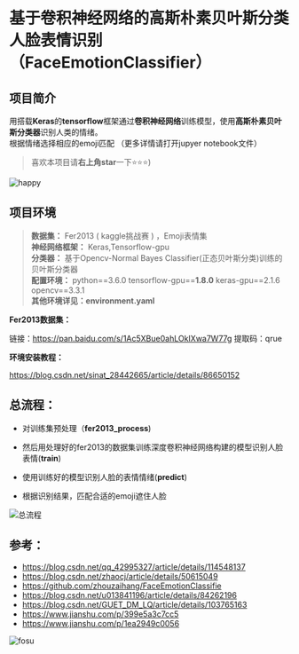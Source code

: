 # 基于卷积神经网络的高斯朴素贝叶斯分类人脸表情识别（FaceEmotionClassifier）
## 项目简介

用搭载**Keras**的**tensorflow**框架通过**卷积神经网络**训练模型，使用**高斯朴素贝叶斯分类器**识别人类的情绪。  
根据情绪选择相应的emoji匹配  （更多详情请打开jupyer notebook文件）
> 喜欢本项目请**右上角star**一下⭐⭐⭐)


![happy](https://github.com/Fosu-Hyao/FaceEmotionClassifier-/blob/be0b4105331aa4e2145c8ef1d0dee0993f42261b/image/happy.png)
## 项目环境

>**数据集：** Fer2013 ( kaggle挑战赛 ) ，Emoji表情集  
**神经网络框架：** Keras,Tensorflow-gpu  
**分类器：** 基于Opencv-Normal Bayes Classifier(正态贝叶斯分类)训练的贝叶斯分类器  
**配置环境：** python==3.6.0 tensorflow-gpu==**1.8.0** keras-gpu==2.1.6 opencv==3.3.1  
**其他环境详见：environment.yaml**

**Fer2013数据集：**

链接：https://pan.baidu.com/s/1Ac5XBue0ahLOkIXwa7W77g 提取码：qrue

**环境安装教程：**

https://blog.csdn.net/sinat_28442665/article/details/86650152


## 总流程：

+ 对训练集预处理（**fer2013_process**)



+ 然后用处理好的fer2013的数据集训练深度卷积神经网络构建的模型识别人脸表情(**train**)



+ 使用训练好的模型识别人脸的表情情绪(**predict**)



+ 根据识别结果，匹配合适的emoji遮住人脸

![总流程](https://github.com/Fosu-Hyao/FaceEmotionClassifier-/blob/817baf0e094ae54e59e9875d2d1d1429632fbee9/image/%E6%80%BB%E6%B5%81%E7%A8%8B.png)

## 参考：
+ https://blog.csdn.net/qq_42995327/article/details/114548137
+ https://blog.csdn.net/zhaocj/article/details/50615049
+ https://github.com/zhouzaihang/FaceEmotionClassifie
+ https://blog.csdn.net/u013841196/article/details/84262196
+ https://blog.csdn.net/GUET_DM_LQ/article/details/103765163
+ https://www.jianshu.com/p/399e5a3c7cc5
+ https://www.jianshu.com/p/1ea2949c0056


![fosu](https://github.com/Fosu-Hyao/FaceEmotionClassifier/blob/076b52ffc0013d59b75e1f2d8a29f84f2a7b2933/image/fosu.jpg)
